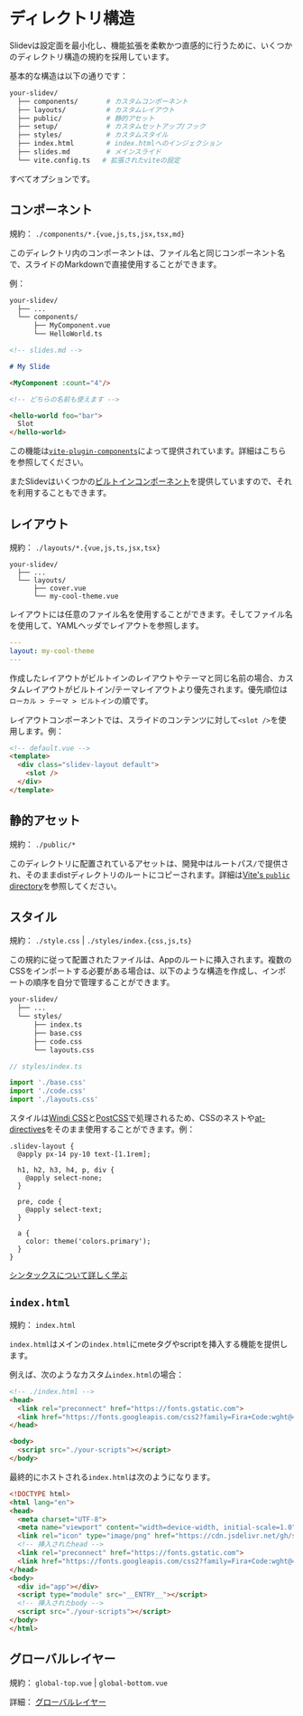 # ディレクトリ構造

Slidevは設定面を最小化し、機能拡張を柔軟かつ直感的に行うために、いくつかのディレクトリ構造の規約を採用しています。

基本的な構造は以下の通りです：

```bash
your-slidev/
  ├── components/       # カスタムコンポーネント
  ├── layouts/          # カスタムレイアウト
  ├── public/           # 静的アセット
  ├── setup/            # カスタムセットアップ/フック
  ├── styles/           # カスタムスタイル
  ├── index.html        # index.htmlへのインジェクション
  ├── slides.md         # メインスライド
  └── vite.config.ts   # 拡張されたviteの設定
```

すべてオプションです。

## コンポーネント

規約： `./components/*.{vue,js,ts,jsx,tsx,md}`

このディレクトリ内のコンポーネントは、ファイル名と同じコンポーネント名で、スライドのMarkdownで直接使用することができます。

例：

```bash
your-slidev/
  ├── ...
  └── components/
      ├── MyComponent.vue
      └── HelloWorld.ts
```

```md
<!-- slides.md -->

# My Slide

<MyComponent :count="4"/>

<!-- どちらの名前も使えます -->

<hello-world foo="bar">
  Slot
</hello-world>
```

この機能は[`vite-plugin-components`](https://github.com/antfu/vite-plugin-components)によって提供されています。詳細はこちらを参照してください。

またSlidevはいくつかの[ビルトインコンポーネント](/builtin/components)を提供していますので、それを利用することもできます。

## レイアウト

規約： `./layouts/*.{vue,js,ts,jsx,tsx}`

```
your-slidev/
  ├── ...
  └── layouts/
      ├── cover.vue
      └── my-cool-theme.vue
```

レイアウトには任意のファイル名を使用することができます。そしてファイル名を使用して、YAMLヘッダでレイアウトを参照します。

```yaml
---
layout: my-cool-theme
---
```

作成したレイアウトがビルトインのレイアウトやテーマと同じ名前の場合、カスタムレイアウトがビルトイン/テーマレイアウトより優先されます。優先順位は`ローカル > テーマ > ビルトイン`の順です。

レイアウトコンポーネントでは、スライドのコンテンツに対して`<slot />`を使用します。例：

```html
<!-- default.vue -->
<template>
  <div class="slidev-layout default">
    <slot />
  </div>
</template>
```

## 静的アセット

規約： `./public/*`

このディレクトリに配置されているアセットは、開発中はルートパス`/`で提供され、そのままdistディレクトリのルートにコピーされます。詳細は[Vite's `public` directory](https://vitejs.dev/guide/assets.html#the-public-directory)を参照してください。

## スタイル

規約： `./style.css` | `./styles/index.{css,js,ts}`

この規約に従って配置されたファイルは、Appのルートに挿入されます。複数のCSSをインポートする必要がある場合は、以下のような構造を作成し、インポートの順序を自分で管理することができます。

```bash
your-slidev/
  ├── ...
  └── styles/
      ├── index.ts
      ├── base.css
      ├── code.css
      └── layouts.css
```

```ts
// styles/index.ts

import './base.css'
import './code.css'
import './layouts.css'
```

スタイルは[Windi CSS](http://windicss.org/)と[PostCSS](https://postcss.org/)で処理されるため、CSSのネストや[at-directives](https://windicss.org/features/directives.html)をそのまま使用することができます。例：

```less
.slidev-layout {
  @apply px-14 py-10 text-[1.1rem];

  h1, h2, h3, h4, p, div {
    @apply select-none;
  }

  pre, code {
    @apply select-text;
  }

  a {
    color: theme('colors.primary');
  }
}
```

[シンタックスについて詳しく学ぶ](https://windicss.org/features/directives.html)

## `index.html`

規約： `index.html`

`index.html`はメインの`index.html`にmeteタグやscriptを挿入する機能を提供します。

例えば、次のようなカスタム`index.html`の場合：

```html
<!-- ./index.html -->
<head>
  <link rel="preconnect" href="https://fonts.gstatic.com">
  <link href="https://fonts.googleapis.com/css2?family=Fira+Code:wght@400;600&family=Nunito+Sans:wght@200;400;600&display=swap" rel="stylesheet">
</head>

<body>
  <script src="./your-scripts"></script>
</body>
```

最終的にホストされる`index.html`は次のようになります。

```html
<!DOCTYPE html>
<html lang="en">
<head>
  <meta charset="UTF-8">
  <meta name="viewport" content="width=device-width, initial-scale=1.0">
  <link rel="icon" type="image/png" href="https://cdn.jsdelivr.net/gh/slidevjs/slidev/assets/favicon.png">
  <!-- 挿入されたhead -->
  <link rel="preconnect" href="https://fonts.gstatic.com">
  <link href="https://fonts.googleapis.com/css2?family=Fira+Code:wght@400;600&family=Nunito+Sans:wght@200;400;600&display=swap" rel="stylesheet">
</head>
<body>
  <div id="app"></div>
  <script type="module" src="__ENTRY__"></script>
  <!-- 挿入されたbody -->
  <script src="./your-scripts"></script>
</body>
</html>
```

## グローバルレイヤー

規約： `global-top.vue` | `global-bottom.vue`

詳細： [グローバルレイヤー](/custom/global-layers)

